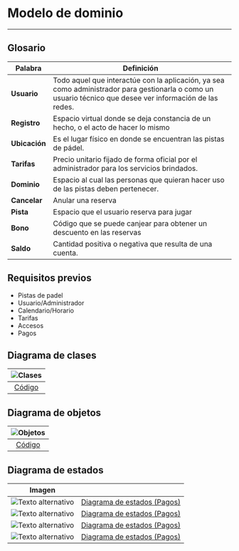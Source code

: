 # Modelo de dominio
---
## Glosario

| Palabra       | Definición                                                                                                                                                |
| ------------- | --------------------------------------------------------------------------------------------------------------------------------------------------------- |
| **Usuario**   | Todo aquel que interactúe con la aplicación, ya sea como administrador para gestionarla o como un usuario técnico que desee ver información de las redes. |
| **Registro**  | Espacio virtual donde se deja constancia de un hecho, o el acto de hacer lo mismo                                                                         |
| **Ubicación** | Es el lugar físico en donde se encuentran las pistas de pádel.                                                                                            |
| **Tarifas**   | Precio unitario fijado de forma oficial por el administrador para los servicios brindados.                                                                |
| **Dominio**   | Espacio al cual las personas que quieran hacer uso de las pistas deben pertenecer.                                                                        |
| **Cancelar**  | Anular una reserva                                                                                                                                        |
| **Pista**     | Espacio que el usuario reserva para jugar                                                                                                                 |
| **Bono**      | Código que se puede canjear para obtener un descuento en las reservas                                                                                     |
| **Saldo**     | Cantidad positiva o negativa que resulta de una cuenta.                                                                                                   |

## Requisitos previos

- Pistas de padel
- Usuario/Administrador
- Calendario/Horario
- Tarifas
- Accesos
- Pagos

## Diagrama de clases

| ![Clases](DiagramaDeClases/DiagramaDeClases.svg) | 
|  :-----------------------------------------------: |
|      [Código](DiagramaDeClases/DiagramaDeClases.puml)     |

## Diagrama de objetos

| ![Objetos](DiagramaDeObjetos/DiagramaDeObjetos.svg) | 
|  :-----------------------------------------------: |
|      [Código](DiagramaDeObjetos/DiagramaDeObjetos.puml)     |

## Diagrama de estados

| Imagen                                     |                                 |
| ------------------------------------------ | -------------------------------------- |
| ![Texto alternativo](DiagramaDeEstados/Pago/DiagramaEstadosPago.svg) | [Diagrama de estados (Pagos)](ModeloDeDominio/DiagramaDeEstados/Pago/DiagramaEstadosPago.txt) |
| ![Texto alternativo](DiagramaDeEstados/Pista/DiagramaEstadosPista.svg) | [Diagrama de estados (Pagos)](DiagramaDeEstados/Pista/DiagramaEstadosPista.txt) |
| ![Texto alternativo](DiagramaDeEstados/Sistema/DiagramaEstadosSistema.svg) | [Diagrama de estados (Pagos)](ModeloDeDominio/DiagramaDeEstados/Sistema/DiagramaEstadosSistema.txt) |
| ![Texto alternativo](DiagramaDeEstados/Usuario/DiagramaEstadosUsuario.svg) | [Diagrama de estados (Pagos)](ModeloDeDominio/DiagramaDeEstados/Usuario/DiagramaEstadosUsuario.txt) |

